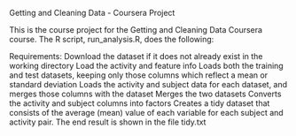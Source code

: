 Getting and Cleaning Data - Coursera Project

This is the course project for the Getting and Cleaning Data Coursera course. The R script, run_analysis.R, does the following:

Requirements:
  Download the dataset if it does not already exist in the working directory
  Load the activity and feature info
  Loads both the training and test datasets, keeping only those columns which reflect a mean or standard deviation
  Loads the activity and subject data for each dataset, and merges those columns with the dataset
  Merges the two datasets
  Converts the activity and subject columns into factors
  Creates a tidy dataset that consists of the average (mean) value of each variable for each subject and activity pair.
  The end result is shown in the file tidy.txt
